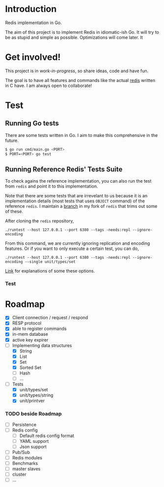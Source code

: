 # Introduction

Redis implementation in Go.

The aim of this project is to implement Redis in idiomatic-ish Go.
It will try to be as stupid and simple as possible.
Optimizations will come later.
It

# Get involved!

This project is in _work-in-progress_, so share ideas, code and have fun.

The goal is to have all features and commands like the actual [redis](https://github.com/redis/redis) written in C have.
I am always open to collaborate!

# Test

## Running Go tests

There are some tests written in Go.
I aim to make this comprehensive in the future.

```bash
$ go run cmd/main.go <PORT>
$ PORT=<PORT> go test
```

## Running Reference Redis' Tests Suite

To check agains the reference implementation, you can also run the test from `redis` and point it to this implementation.

Note that there are some tests that are irrevelant to us because it is an implementation details (most tests that uses `OBJECT` command) of the reference `redis`.
I maintain a [branch](https://github.com/hbina/redis/tree/hbina-retrofitting-tests-for-go-redis) in my fork of `redis` that trims out some of these.

After cloning the `redis` repository,

```
./runtest --host 127.0.0.1 --port 6380 --tags -needs:repl --ignore-encoding
```

From this command, we are currently ignoring replication and encoding features.
Or if you want to only execute a certain test, you can do,

```
./runtest --host 127.0.0.1 --port 6380 --tags -needs:repl --ignore-encoding --single unit/types/set
```

[Link](https://github.com/redis/redis/blob/203b12e41ff7981f0fae5b23819f072d61594813/tests/README.md) for explanations of some these options.

### Test

# Roadmap

- [x] Client connection / request / respond
- [x] RESP protocol
- [x] able to register commands
- [x] in-mem database
- [x] active key expirer
- [ ] Implementing data structures
  - [x] String
  - [x] List
  - [x] Set
  - [x] Sorted Set
  - [ ] Hash
  - [ ] ...
- [ ] Tests
  - [x] unit/types/set
  - [x] unit/types/string
  - [x] unit/printver

### TODO beside Roadmap

- [ ] Persistence
- [ ] Redis config
  - [ ] Default redis config format
  - [ ] YAML support
  - [ ] Json support
- [ ] Pub/Sub
- [ ] Redis modules
- [ ] Benchmarks
- [ ] master slaves
- [ ] cluster
- [ ] ...
